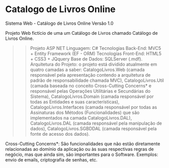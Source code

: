 # Catalogo de Livros Online
Sistema Web - Catálogo de Livros Online 
Versão 1.0

Projeto Web fictício de uma um Catálogo de Livros chamado Catálogo de Livros Online.

>> Projeto ASP NET 
>> Linguagem: C# 
>> Tecnologias Back-End: MVC5 + Entity Framework (EF - ORM) 
>> Tecnologias Front-End: HTML5 + CSS3 + JQquery 
>> Base de Dados: SQLServer (.mdf). 
>> Arquitetura do Projeto: o projeto está dividido atualmente em quatro camadas a saber: CatalogoLivros.Web (camada responsável pela apresentação contendo a arquitetura de padrão de responsabilidade chamada MVC), CatalogoLivros.Util (camada baseada no conceito Cross-Cutting Concerns* e responsável pelas Operações Utilitárias e Secundárias do Sistema), CatalogoLivros.Domain (camada responsável por todas as Entidades e suas características), CatalogoLivros.Interfaces (camada responsável por todas as Assinaturas dos Métodos (Funcionalidades) que são implementados na camada CatalogoLivros.DAL), CatalogoLivros.DAL (camada responsável pela manipulação de dados), CatalogoLivros.SGBDDAL (camada responsável pela fonte de acesso dos dados).

Cross-Cutting Concerns*: São funcionalidades que não estão diretamente relacionadas ao domínio da aplicação ou às suas respectivas regras de negócio, mas que ainda sim, são importantes para o Software. Exemplos: envio de emails, criptografia de senhas, etc.
